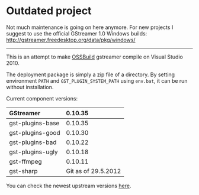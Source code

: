 # Outdated project #

Not much maintenance is going on here anymore. For new projects I suggest to use the official GStreamer 1.0 Windows builds: http://gstreamer.freedesktop.org/data/pkg/windows/


---


This is an attempt to make [OSSBuild](http://code.google.com/p/ossbuild/) gstreamer compile on Visual Studio 2010.

The deployment package is simply a zip file of a directory. By setting environment `PATH` and `GST_PLUGIN_SYSTEM_PATH` using `env.bat`, it can be run without installation.

Current component versions:

| GStreamer | 0.10.35 |
|:----------|:--------|
| gst-plugins-base | 0.10.35 |
| gst-plugins-good | 0.10.30 |
| gst-plugins-bad | 0.10.22 |
| gst-plugins-ugly | 0.10.18 |
| gst-ffmpeg | 0.10.11 |
| gst-sharp | Git as of 29.5.2012 |

You can check the newest upstream versions [here](http://gstreamer.freedesktop.org/releases/).